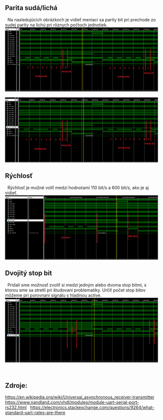## Parita sudá/lichá
&nbsp;
Na nasledujúcich obrázkoch je vidieť meniaci sa parity bit pri prechode zo sudej parity na lichú pri rôznych počtoch jednotiek.
![logic](parity_1.png)
&nbsp;
![logic](parity_2.png)

## Rýchlosť
&nbsp;
Rýchlosť je možné voliť medzi hodnotami 110 bit/s a 600 bit/s, ako je aj vidieť.
![logic](speed.png)

## Dvojitý stop bit
&nbsp;
Pridali sme možnosť zvoliť si medzi jedným alebo dvoma stop bitmi, s ktorou sme sa stretli pri študovaní problematiky.
Určiť počet stop bitov môžeme pri porovnaní signálu s hladinou active.
![logic](double_stop.png)



&nbsp;
## Zdroje:
<https://en.wikipedia.org/wiki/Universal_asynchronous_receiver-transmitter>
&nbsp;
<https://www.nandland.com/vhdl/modules/module-uart-serial-port-rs232.html>
&nbsp;
<https://electronics.stackexchange.com/questions/9264/what-standard-uart-rates-are-there>
